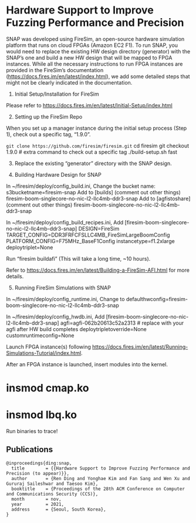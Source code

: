 # Hardware Support to Improve Fuzzing Performance and Precision

SNAP was developed using FireSim, an open-source hardware simulation platform that runs on cloud FPGAs (Amazon EC2 F1).
To run SNAP, you would need to replace the existing HW design directory (generator) with the SNAP’s one and build a new HW design that will be mapped to FPGA instances.
While all the necessary instructions to run FPGA instances are provided in the FireSim’s documentation (https://docs.fires.im/en/latest/index.html), we add some detailed steps that might not be clearly indicated in the documentation.

1. Initial Setup/Installation for FireSim

Please refer to https://docs.fires.im/en/latest/Initial-Setup/index.html

2. Setting up the FireSim Repo

When you set up a manager instance during the initial setup process (Step 1), check out a specific tag, “1.9.0”.

```git clone https://github.com/firesim/firesim.git```
cd firesim
git checkout 1.9.0 # extra command to check out a specific tag
./build-setup.sh fast

3. Replace the existing “generator” directory with the SNAP design.

4. Building Hardware Design for SNAP

In ~/firesim/deploy/config_build.ini,
Change the bucket name: s3bucketname=firesim-snap
Add to [builds] (comment out other things)
firesim-boom-singlecore-no-nic-l2-llc4mb-ddr3-snap
Add to [agfistoshare] (comment out other things)
firesim-boom-singlecore-no-nic-l2-llc4mb-ddr3-snap

In ~/firesim/deploy/config_build_recipes.ini,
Add
[firesim-boom-singlecore-no-nic-l2-llc4mb-ddr3-snap]
DESIGN=FireSim
TARGET_CONFIG=DDR3FRFCFSLLC4MB_FireSimLargeBoomConfig
PLATFORM_CONFIG=F75MHz_BaseF1Config
instancetype=f1.2xlarge
deploytriplet=None

Run “firesim buildafi” (This will take a long time, ~10 hours).

Refer to https://docs.fires.im/en/latest/Building-a-FireSim-AFI.html for more details.

5. Running FireSim Simulations with SNAP

In ~/firesim/deploy/config_runtime.ini,
Change to defaulthwconfig=firesim-boom-singlecore-no-nic-l2-llc4mb-ddr3-snap

In ~/firesim/deploy/config_hwdb.ini,
Add
[firesim-boom-singlecore-no-nic-l2-llc4mb-ddr3-snap]
agfi=agfi-062b20613c52a2313 # replace with your agfi after HW build completes
deploytripletoverride=None
customruntimeconfig=None

Launch FPGA instance(s) following https://docs.fires.im/en/latest/Running-Simulations-Tutorial/index.html.

After an FPGA instance is launched, insert modules into the kernel.
# insmod cmap.ko
# insmod lbq.ko

Run binaries to trace!


## Publications
```
@inproceedings{ding:snap,
  title        = {{Hardware Support to Improve Fuzzing Performance and Precision (to appear)}},
  author       = {Ren Ding and Yonghae Kim and Fan Sang and Wen Xu and Gururaj Saileshwar and Taesoo Kim},
  booktitle    = {Proceedings of the 28th ACM Conference on Computer and Communications Security (CCS)},
  month        = nov,
  year         = 2021,
  address      = {Seoul, South Korea},
}
```

